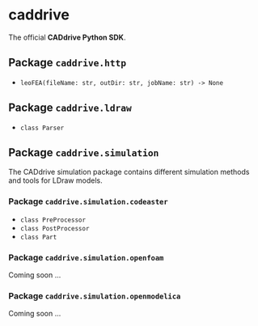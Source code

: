 # caddrive

The official **CADdrive Python SDK**.

## Package ``caddrive.http``

* ``leoFEA(fileName: str, outDir: str, jobName: str) -> None``

## Package ``caddrive.ldraw``

* ``class Parser``

## Package ``caddrive.simulation``

The CADdrive simulation package contains different simulation methods and tools for LDraw models.

### Package ``caddrive.simulation.codeaster``

* ``class PreProcessor``
* ``class PostProcessor``
* ``class Part``

### Package ``caddrive.simulation.openfoam``

Coming soon ...

### Package ``caddrive.simulation.openmodelica``

Coming soon ...